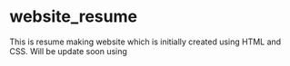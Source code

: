# website_resume
 This is resume making website which is initially created using HTML and CSS. Will be update soon using 
